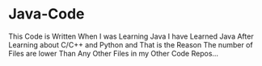 # Java-Code
This Code is Written When I was Learning Java
I have Learned Java After Learning about C/C++ and Python and That is the Reason The number of Files are lower Than Any Other Files in my Other Code Repos...
